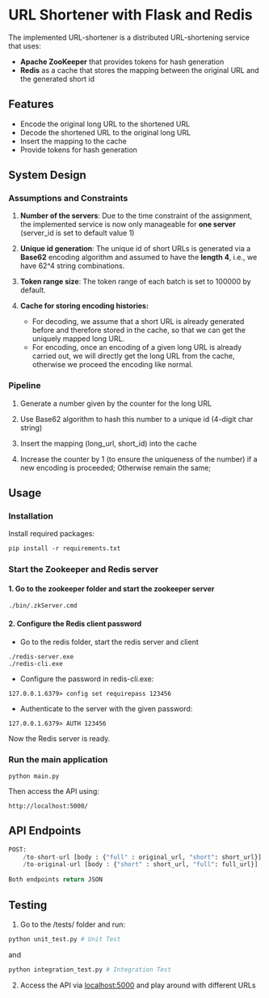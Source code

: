 

# URL Shortener with Flask and Redis

The implemented URL-shortener is a distributed URL-shortening service that uses: 

- **Apache ZooKeeper** that provides tokens for hash generation 
- **Redis** as a cache that stores the mapping between the original URL and the generated short id

## Features

- Encode the original long URL to the shortened URL
- Decode the shortened URL to the original long URL
- Insert the mapping to the cache
- Provide tokens for hash generation

## System Design

### Assumptions and Constraints

1. **Number of the servers**: Due to the time constraint of the assignment, the implemented service is now only manageable for **one server** (server_id is set to default value 1)

2. **Unique id generation**: The unique id of short URLs is generated via a **Base62** encoding algorithm and assumed to have the **length 4**, i.e., we have 62^4 string combinations.

3. **Token range size**: The token range of each batch is set to 100000 by default.

4. **Cache for storing encoding histories:** 

   - For decoding, we assume that a short URL is already generated before and therefore stored in the cache, so that we can get the uniquely mapped long URL.
   - For encoding, once an encoding of a given long URL is already carried out, we will directly get the long URL from the cache, otherwise we proceed the encoding like normal.

   

### Pipeline

1. Generate a number given by the counter for the long URL

2. Use Base62 algorithm to hash this number to a unique id (4-digit char string) 
3. Insert the mapping (long_url, short_id) into the cache
4. Increase the counter by 1 (to ensure the uniqueness of the number) if a new encoding is proceeded; Otherwise remain the same;



## Usage

### Installation

Install required packages:

```markdown
pip install -r requirements.txt
```

### Start the Zookeeper and Redis server

#### 1. Go to the zookeeper folder and start the zookeeper server

```
./bin/.zkServer.cmd
```

#### 2. Configure the Redis client password

- Go to the redis folder, start the redis server and client

```
./redis-server.exe
./redis-cli.exe
```

- Configure the password in redis-cli.exe:

```
127.0.0.1.6379> config set requirepass 123456
```

- Authenticate to the server with the given password:

```
127.0.0.1.6379> AUTH 123456
```

Now the Redis server is ready.

### Run the main application

```
python main.py
```

Then access the API using:

```
http://localhost:5000/
```


## API Endpoints

```python
POST:
    /to-short-url [body : {"full" : original_url, "short": short_url}] : Shorten the URL and store in the cache
    /to-original-url [body : {"short" : short_url, "full": full_url}] : Return the original URL
    
Both endpoints return JSON
```



## Testing

1. Go to the /tests/ folder and run: 

```python
python unit_test.py # Unit Test
```

and

```python
python integration_test.py # Integration Test
```



2. Access the API via <u>localhost:5000</u> and play around with different URLs
